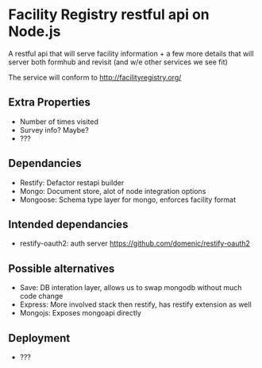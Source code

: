 # Facility Registry restful api on Node.js

A restful api that will serve facility information + a few more details that 
will server both formhub and revisit (and w/e other services we see fit)

The service will conform to http://facilityregistry.org/ 

## Extra Properties
* Number of times visited
* Survey info? Maybe? 
* ???

## Dependancies
* Restify: Defactor restapi builder
* Mongo: Document store, alot of node integration options
* Mongoose: Schema type layer for mongo, enforces facility format

## Intended dependancies
* restify-oauth2: auth server https://github.com/domenic/restify-oauth2 

## Possible alternatives
* Save: DB interation layer, allows us to swap mongodb without much code change
* Express: More involved stack then restify, has restify extension as well
* Mongojs: Exposes mongoapi directly


## Deployment
* ???

